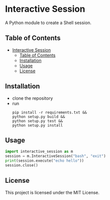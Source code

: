 # Interactive Session

A Python module to create a Shell session.

## Table of Contents

- [Interactive Session](#interactive-session)
  - [Table of Contents](#table-of-contents)
  - [Installation](#installation)
  - [Usage](#usage)
  - [License](#license)

## Installation

- clone the repository
- run 
  ```shell
  pip install -r requirements.txt &&
  python setup.py build &&
  python setup.py test &&
  python setup.py install
  ```

## Usage

```python
import interactive_session as m
session = m.InteractiveSession("bash", "exit")
print(session.execute("echo hello"))
session.close()

```

## License

This project is licensed under the MIT License.
